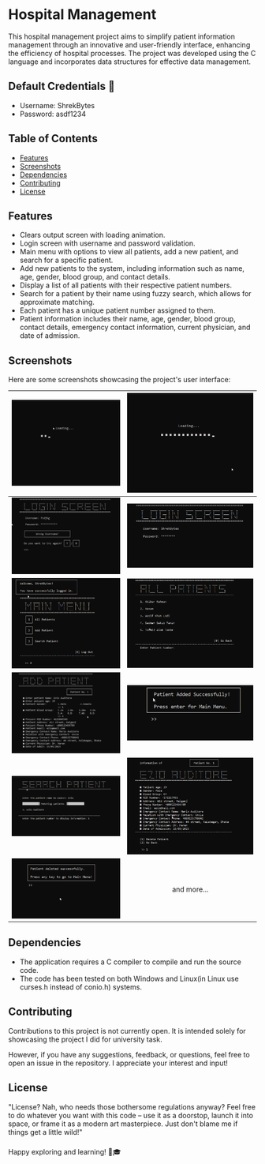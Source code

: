 # Hospital Management

This hospital management project aims to simplify patient information management through an innovative and user-friendly interface, enhancing the efficiency of hospital processes. The project was developed using the C language and incorporates data structures for effective data management.

## Default Credentials 🔐
- Username: ShrekBytes
- Password: asdf1234

## Table of Contents
- [Features](#features)
- [Screenshots](#screenshots)
- [Dependencies](#dependencies)
- [Contributing](#contributing)
- [License](#license)


## Features
- Clears output screen with loading animation.
- Login screen with username and password validation.
- Main menu with options to view all patients, add a new patient, and search for a specific patient.
- Add new patients to the system, including information such as name, age, gender, blood group, and contact details.
- Display a list of all patients with their respective patient numbers.
- Search for a patient by their name using fuzzy search, which allows for approximate matching.
- Each patient has a unique patient number assigned to them.
- Patient information includes their name, age, gender, blood group, contact details, emergency contact information, current physician, and date of admission.

## Screenshots
Here are some screenshots showcasing the project's user interface:

| ![Load1](screenshots/load1.png) | ![Load2](screenshots/load2.png) |
|---|---|
| ![Wrong](screenshots/wrong.png) | ![Login Screen](screenshots/login.png) |
| ![Main Menu](screenshots/main_menu.png) | ![ALL patient](screenshots/all_patient.png) |
| ![Add Patient](screenshots/add_patient.png) | ![Patient Added](screenshots/patient_added.png) |
| ![Search Patient](screenshots/search_patient.png) | ![Display Patient](screenshots/display_patient.png) |
| ![Delete Patient](screenshots/patient_deleted.png) | <p align="center">and more...</p> |



## Dependencies
- The application requires a C compiler to compile and run the source code.
- The code has been tested on both Windows and Linux(in Linux use curses.h instead of conio.h) systems.

## Contributing

Contributions to this project is not currently open. It is intended solely for showcasing the project I did for university task.

However, if you have any suggestions, feedback, or questions, feel free to open an issue in the repository. I appreciate your interest and input!

## License

"License? Nah, who needs those bothersome regulations anyway? Feel free to do whatever you want with this code – use it as a doorstop, launch it into space, or frame it as a modern art masterpiece. Just don't blame me if things get a little wild!"

###

Happy exploring and learning! 🚀🎓
